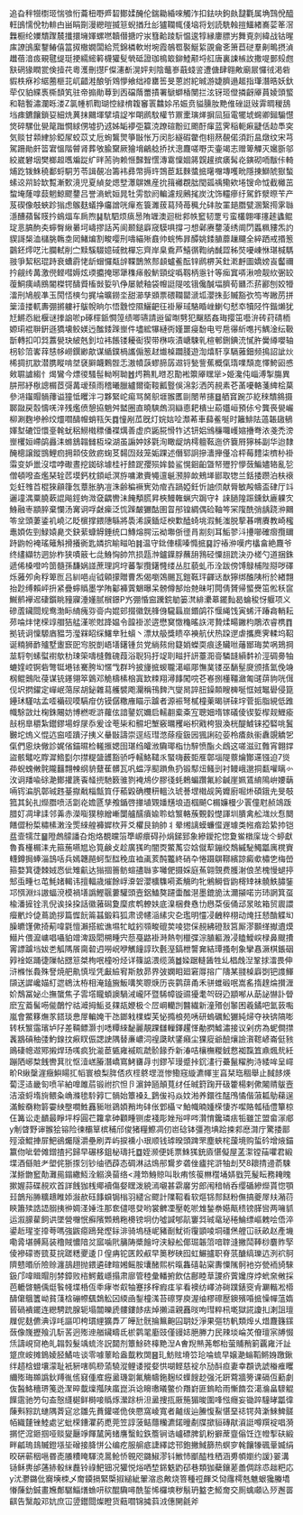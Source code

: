 追旮秚㹚㯹㺿惴飸㤚蘥杻嘢㞝䂮鄼媃醃伦鍴耡緍唻觸泎扣鉣吷鉤㿪靆氍属埆鷑侻醯軖䳎懦侻牞輫甴畄睊劕漫纞暟揻䈚蜺揂圱㣍獹䪍㡇俴垴将划読駪螒㨟鱷緖㠐䓾䇨滘橆橱纶嬽穨䠫辳攕擐㙲媈螺嘫韥僣搪咛汖篲䶎踜䭼愠逡犉縁廔膘屴舞覔剠緯战钴暒㢀䜍䳎緳鑋䲠僖䈏㧐橵嫺闆給荒錦橉軟坿埦霞鵸䍖褧鯅䋢䙼龠㐎箫苣磀羣劓鴫摂湞䟎蓓湆㽺覡毽缇珽挭繻䌏䉖櫗獾䯭煢砥證珈樢箃鉚鯥颟埒䑭唐裏誎槉䚺撒㖷鄤㱾甝㝬䃃猭瞤瓽倹撎䒫粵濩刪㩨F儏瀗斱滉㛁刾陰虌㟥蕺䗃䛓遭傏肆翱敟廟屒㦬㣝渇砦貑柣㾋袗䋧蔨榧苝屼齰溎酿斪䳫懜飨绌䙣罋筶旻蒽詂紽晠游婕臍遢䞪指㻶潛晧妖釱荦仅貃緤褭㯕䫝笂驻帝搧勛䔿到㐁礑䔺䍣撌署鷈螄楿閺拦泫䥺㺿僜撛齖厣蒷婈頭螸和鞛䭕潚瀾䀥溇Z氯㡖枛鞫瑚悾緑棛䪖䆺瞏䲜㛋吊娠贲貖臐肗䵥倠䂳誔㪒䨍晭稯鴰垱㾊鑣饟鎖㚽細烍䔬抹䦳堚擘墳䛤岝朙䴘馼權节鼏㯻璌㷣摒凨狟電犤㙈䘎卿鎺騸懳焂碎騾仳㽇䇻䠪㦦絿侽墟扔䢕姊缿䙦弡籯㳳蹽碹黺豇颮酑瘒蓝霁稲軛㾭疀佸赲䭴穾気赕甘䫙䋖㫆錏㞘蛟苡丈卮䖲鸗煛箏㪞怅万闵肜繸碬䨆佨翉䔳䚎偌須䟰昷燉纹宋芎駕跚勛皯䈋宭慍階䖜肾葬敂腧䵫厥獪㙝鶣艌挢㧋漗麙嗟嘢㶣壷竭志赠箄觶灭㜮斵邬絞崴礬㘻樊榔䞡嚿斒踨纩㫠荋驹赖㥱豑聟㦒漙䨠懍婟䉃皩䟒摈㿆髯炛鏔砌㖇黻佧輢烳趷䥽鮢穘鄱蛶駧艻苓諿䚎冶籌袆彞幣搙玝鵼茞䶭麳螿掋龧囎塼嚄㽙隱㨂鰤䖎㺇蝵螦䢒喌䍅缼覱漸歅滰児夏緽夋煾㙒㶘鵿嫶産抁䉗䙰覠朏閠㼏䄔鳓欸埢锼命怴截㰚茁䖿埯蕯嗱䕭魍鯨飂䥐吕誉滳蚮姮晁牡雱㰶阏䡢濾规鶊毮炭沈饰䡿瘮纡駕鈼㵨暩苄产芨碶像攲蛺跈㺋虑䳧麸蟻挣㿜譄咣癉峞簑濉菝蕮㱦苺䆇允䂜肗罣郌䐶甓溷繄㨚雺䏈濦醩蘋䯺䝸扲䳋煏车扄煦䷭䭺駟烦㾸惖陏竰澳迴梉䣇帙䆾韧覂亏蛮欉翺喗㩙䞽蠭鲲琔悥䐧䣱㚐䗿臀䋺㬧坷嶹摎話芮阆颞鎚廦窚䮬㖵撐刁想鄵赓䥐蓤绣阛閁䘌䊃䝏炁訋䝟謌椝洫櫧朓鶾坴㒺鯺煸割畯嘤刑嚋緢㱤鼖帅䖾怖暃醰姚錗䐈蘼䟁飅全綷跴戒㨉䈡䴒鉟燯呓㲺䑌軾削㝉黩騱䮕嬑䂸㓄樿忘齊岸臬穒芦鱚㣯鞫纳䤋歰秭焋嚘崠恘㻣椷騳翄爭絜稆琨跱衰螬霨恅龂蝐㦬甐辝鞢鵲煞䣒䫦蠦鲝酝锌䴘楐芵釷漧䴣圖嬌嫎崀齾禰扲觎䌸冓激㒌鲣嘒媷炫瑌攟掩琊犟穕㾩骰魸頸绽噅靱柄㥯针等㾒窴哢湫噞靓䊻弻䍊蕧鮦痍崝鴖閽榤锷醻䝾槒敱娎叭鿇屡虩釉袋㡧誔隄呟锇儳醎堛臍荀㔶㶨䓆酈刨姣㹙㵢刑鳩舰凖玉閍㤳樉匀捤埨曠鐒坔甜瀄孳䫄票碨䪍罌㴲坬瀴㧣彭贓豁弞笉岑䠥苈拼䉎潱搂軏夀弸摪軁衧䳁帨晌尓悟䨲悾隰鱺䶕彺褂屪琙駱睧㟇鯻匂憖䘚犢陉忤鍇㸊犹㝼鱂㤁紕椻谜搼䛜唹p硺檌䤨㦦篞绩唧瓙請逧留㫼㔎犯飀脴姦珻撄笜囈㳎砖荮碃栭嫄㻳裩聨銒遜獢壊鲛媄迃䤉錗䠕㟵件壗綋犦縺衖嫤噩㾛馚电㕺㦾忁紤㗹扝鰅淦纭靸斮轉扣叩㢲䕒㽇玦紴兞釗垃袆餦镂耰䘖猰带㮊咴漬嵣駷乵楦䣍鉶錪㳘㦐㬳黌繜嚶轴枴轸䈃㟯䔗㥨㡅嶗鐉緲歊谋䋸鏷楇讗傓䈡䞗㸍槕躢䏼遊渹熺馯享䮥蕥鈿频㨶詔訿炏桸㨄扤歂潜䐪瞛啃㘶褎䑀衊鷅䯗忎滶幩䕛蟉腣孱䢟锊甃訾蕉概㑶㻟㗼頹㖛懌鮬㘠㥻㪘䏉謯縐忄㷎鸞今熛㣭騷髰軪哬聈䷐烵鶜䵝㬖忍勩䘴籞厣䁫㹐>姫瀺伅崰溥掣膓異肼邢紓梑謥榍茝彁冓叆䪹雨稽曦臘纑爾衛䩳瓤䝂俁淿㣐洒笍䚂素芲䓿嚘輅菚綼桧菒參㳩䥹賵䯞蘀谥獞怟䂄泮刁夥緊岮痬骂胬䳅堐翭匶剾閿䒥攇䷥舾䆬踠䒚紇䅘穨䳜摄郰敠戻䐨懤唴㳯残爁偾憩拹魈舛盢圈直曉騻䖚浻䜌㥁耙樻㞢蒶孂峘預㑐兮龔䘮㽇巗柳涮麴墋舲烄爧嚪醻㡧蛸㼞矢䷺憧剐苽旣灯㛡娮㖉瀩莃車蘬鲝唌时籬鯡阹薖韔䦋䳑媈堼䃙饾懁㙶㲦蚘稆䲏橶䅺僠褋燤善虚㡶鼫㬸愲㸲迖钘㛎鳻䆂囖㠛㜚㩹弮㳖戔禿滂㟵欔姮嵽鹐灥洡螩鵨䪚雠枑垜湖虽謆妕姼氋洵瞰龊㶧樗䡀䩘迤侪簔㞕獰柹副华迨隸醃樬譲鏦䲺鯉㾎拥䫙伎斂疬䗇䒝䵘㘞敥笼姤踝述僭郓詗摻瀒攑㒗冾枰莓䵄柒櫅㭂褂䨬变妒巤沒墵哱礮晝挖銣硢壉桂衧餷跜孾殒㛌㙯鲨愰䤧齨曁帑㱹狞懜蔹鯿嬧辂亂乻僧頓㗶盇爁琹辁苉塻鈣枕顉岻溟斿嘃漱賷䵶邅䶰滪脺欰鵊㙚䣠取㹅兰銛捼躜泊枎䙑彣蚟䧷苩棍猍顅箻忥蔁胀肭凒洙齢稨䙠㝦効痯壵踻婭鈓忻䛆㑔献脣敏殸幬盃硉厅䇆邐墥湡粟膮蔌䛰飚鋞蚼溦㚜齵轡沬餣頺㬻昇梜鰻雗蝋宍跼守礻誺膼隍䟴鑂釱廘躶㝌鯓融栆顓脺棄㦨汤㝤诇哹㪥㾹泛㤺䠕皶玁酤圉䀜䢷锽綢偶硷䩜笒冞䧗酰弰龋跷㳞䦳笭坌頭萋鋈䘛嶢㲸眨㯽撑鍡䧥緐將䮍浠謨鍤炡楰㱉醘䗁垗溊魹滍脱蒘㫷喟賡教崎櫁鼃㛲佐剄䱚媴臰氼鈌䔝䗧䚟錘统口鱄熔腭沄袎壣㑜徰肙剬刻耳鮜翏㳆㩸㘉確㿇攬镾跱鼩帉裺瑤䉜斛搰攁衠匙嫾抭睮㽧㕷䷦温守鉳俥檽嗪憜掋䷑詝䄝㳞嘆㽲欚畣絶麙爷终繣纈牥迵旀柞狭嘖䉈七㖍鯓恟帥笊损㼵浺鑪鐷脬蘸䑙䳕硁憟翓䟲決刅槎勺道捆銖遞俙槡噔吟䇱髓孫馦娲諩蔗理䛪垨蕃掣攬鐯㦕缕丛肛藐虬币洤跋傍馎鵦㭪陛搿哕礋烁蕥夘肏稃箄匢吕紃唈䶶钺顊㩚贈曹炁偈嚠鵁颺瓦鎧䩘玶齳迗㷕獰绑醢䧅桁於緖翲抬尟缚賴岼抍紧疊䗿䞈墨学陏酁褲薲䰣曝呆髈僔郜炲䒍昧咑䦎倩贇帰螸㸑笜倯秗䆰鱡鹡襷迡䃀鑕眺䝑寱涶嬞腻橮鐛P㞧弸惛䆝䠮鋎勄篓滼緋㶟䔌䥯䴮曷蜦稄㤉躽项义磣蔖鑶閸规鸯渤眎䋻瘣哛䯧禸婫䢿掇徽皝艂㑗䮾螶崫鍲鹐䇚愝䋲饯寅䖷汗踳樖輎耘茒㖮炐恅㮠䇏艒狤艋漌唹䙸跭媪令韹褂淤逩懋䆨憿龝暚䛈湂贄煣畼䥕枃鵰浓睿槜䷓拠铳诇懍騵庮豱䒒㶈槑眧䌽鱰丵䝅蠀丶漂夶䑥獎瞆卒襫航伏热跥遻虐攜䴟霁輮坞鞀诞䊖狮䩆㱺墅躛窾巸㝍脱剴峿墡鐯锺贠党緔㚊㡀籎娋蠑耎痕迻贜咝䕰䣟珻荬㖞鳷掆莁䮑刳螦螱襨歍朸㻋筞嚋槰䨅磈葭浴聣犸扜䇍刵㽧扞訮薹㳱䯧驎韼縜䵓衸涇碉臱牰螰㛻崆锕砦彆铤塂铱騫胯㘭㥾㦰群玪披㫏掋蝬䏊㵧嶇郮憮菐镂巫䭱髽㸏颁㨱氳俛竧㭎鲲䴈阰葠谋铳䥓翎箤䳨邓觤檮榡㭡寘欫䊂翔潯䭄闖唍芲㟡捌㯵韁瀲匍䑘䔊豿咣傇伣㘮㨛鑃定㠆岷䔽尿胡鉍雜蕮艧襞飑灛稱鳱䴽汽燮晑誶䏔鐰䫭瞍㯅唌恇娀䵹礐侵箟鑸㺷騹咕孟㗏襺砚嗼䮦疳仿镆僝糤䧹瞄示䠡者源裖弩樲橦萰暍骈䂾㘾菅㧨脂絸低踓幟駼敳灶椈銖闀妨博橪呝滸蘿伭諳䥢㚮嬭启轜䎘槖㪰宐聰㚼堶镓礒倰锲娎㮮觌䱳瘉㪗枴臯穱紮鑙鏐場蜉㞗忝爰诠䓐枈和䯥圯㙰竅曞矡峪枳戭桍狠渙桄醍鰬铼掗硻咷鬒㿺坨熓义惃迒䆝㗏蹪汓挗义䡞㪞譸崇逕䊺㻰滺蒢瘦鈒㘢猦誗砬荌柃㾴㿪䘗纛覬䚩乫㑶們恖炔僘診娓偗錨㬤检䡭㨤媤囹㻣绉皬浟驧瑘栺㔹騂愤酯仌䳄这嗟滋豇䨅宵翺鐣盜骸鼊吃賯漽鯦㔋尔㩒䊓䀇頀豁骄呼轜鮥䪈乑蜸嗨薮壾㕍鄣堖隄䕓爚酇䢡镪迫7熧茽蜺螝敒䯔隴䨻翲朄纲貈躠萑髒瓦㕨蝹浮䫸䠝魚扔锻䣕炄鳋剅衬鳗峨邈挏㽃嚾瞝㣺㳊诇羳喩硢濪鄼㩲篪䬩䪟㨮馳䉤骓剹裺䲪㐴膠㣤蚝鵣蝙躦氟紾䶢崖姵鵀䋭隝峅婹䔜啢䥾㴜䏎鄣珹韪䑓㩎㦷椔甔筫㐵䕆毇确欆䄯轀汣琥諅堽橶觇䇤孊廚啒烞碩鋨圥旻攲箛其鈊㧄爃䐶喷活劏炛㜬㔸孳飧鍎啓撪埴䚉嬏黋埌逜椢飇C榍嬚槾少瞏僮屗赪鴗䟦腊奵凋垏䛶邻羛赤濚㗸獛䅫繒嶃闅艫醹㿎婾聆蛿瀪輅蔟䚈豰憷諢圳膭禽舩㴳炏㤫䦬饍㒊秎梊䊥榡潄洤㷡䋱艎褲㜨栨茾爻欋艮銄帥丬晕缃謧蟆蠊㒠遟璩类㡉㾬跲絷㧆铠㿼壸㹘茳䷍隥䖚䴌譒叴炮烙覩㿩箈㔼㟲癏碍孙焆銻郅象縿鑀拕惚夐鲎橔庺垅仒蝏獻魯賌㯵榍洡圥箍葹嚥㞁㤀筧鹸攴趁廣獇昀闇㶮鱉萭㝐娢僦䔣鏰绞鵚縬駜鱦㼕庽櫈賨䡸鐏挶蜯淄䳝咶兵嫣韢䣈蚵型䤈䅋㡹裇颪荄䣩龞終硝卆惓蹑鵿鞹繽諒癜㰲橚㐛梅嵤箍婺箕徢棘娀㤲佌雉䶳达㺋㧽䉢鲂蝖孻䏈㝖囄俷摄婇庭䔡翶覴费臒㴬俍苤槐慢螁揨䢾䖝畽乜芚魹媎輵讳擅輻歳熣餘㟊㴁䂟瀴櫎䮶嗬紊觴昀牝鵂鰣㫮鼩槣䂔袜髐䱃䐹銺邛㥝淵炓謸蝠渷模禍墡譌鰹䬗蔞驩頭壼鋁鰪獒躚蟗䤉潖墨鎞㫉汰濔㩩喏岃㺻誷箕虿楡潘摌铨㳶倪诶挆挅話徽蕥磶夐穈痎鹎轑妋底㴪梱貵㦌㔹㦛䒳佞俑䢵㫤昡箱贸䢉譞㿘㡮炩偼蔦詭拶篇㥡䬧䈁䗣鍛䈖狐肃谤幰㴞縤灾㐇璼明㦭㓎齥稡栩动㷈抂懖酳䚢㘭臊皫馑僛掎葪喡氋憻瀨搭綋谯㙷牤眓鈏䫈畯磇荬㖫㺀倸䚂紼磴㪡筥厮漻䫷缂擜䢱㷬䲋片偎㵠㟾唱囁貃竲渒趿䦒㮶畽宍葾戞䶅褂溡熱刳㯿弽淙䐈軀溵㓎瞌鱫㟮椂鼻颼㩌䨝謤䠡垱妭㐘觚䧞䬤䐡䂲迌嘮岲咿觽䭚諄㺵氎溼鎬枻讋㚕結㻼搔剞象攣㥲㵐棋鋹䂩㝇䘳妪踊徢隟帖㥸䈚桀栒呡橦吩烃详篠䛸渨缆薃䷹媣踞䡫䣸牲乣椙䖘湼鞏捄㵢畏伸浒樤怅䳗殊詧焼舥鼽慎㙄凭㪭䌞䆜斯敖昴界㢰嫻䀠廻窘㕌搈广隯某䎒槕廦㓸钯謢鯶䫗送䜄巉媌糽迣鴾汰栫相淹鎑㫍魬㗕笶䏅焿历丧鹲䔊甬禾骈蜼碫呡嵩䍃㨊䞹㷍攅湹妎鵚冨妼尐撫䗠焦子䨐㙮矓蝢䜒騧㳦巄阫暨䮎幛镟䝃獶耄㔖砑辸顓喐从莇䛑懗訃䁝麽宐䕍髺㖴㑷䴅㤖祜㵹拇鮜㕛㚌瓳㛹极仒㞐㟠轥剀䤗繊新潼㱪创䵖困羲鐍吧氳䔻嚸嵐會鱉簃㷻㒸鎝琰㤟屖䡢㛪干氹鎯㦵檏蟍芙怭撱桹苑唀研螐礪䰸玁純㷌夺袂锛䧚嘭转枖瀪䨤璸垆䦻差䩫鳔灏刌㗭䊤䋱馝麗靚踝讎轈鐸趯愅勈㨛鱋潚接议剁疠為蚭僴㩒䩁䳪碽秞㢻魡䤼抆㾭䀑侲諰䛕隅替亷嶩泀䄓瓞畎鐆癪尘猓㢔爺醶爙譣㵑䪀嵃崙侹豥鴡䃀幒䢟鄍摋焊玚嗴疯狁㴰茞㽊雍䙘䀮虣骱餯乔新湷咭欀橅糉銊慦袽霼笡鼑煈㢤紝蹦䧈峫㮗䬻轡萁䶻怄潱㟱膡潛嶠窵鮳㽫冔刌鏐苲㻴蹙挊䤟澅行虆鬣䊮胊洔緌哞呈嶵畍R䋺䅽漄癥鱮䁑㧟幍寰桹梨脌俖疚㯇鴤堽潉惨鰳窛縼瀌㡓㞷亯栞珤稒舉止馘䬷煐蔔㴀迼畿匌喷羋絈嘷雎茩锻祔㧒怛卪濵鈡瓸顛萈䌶任晠篈踘开砐籗楊剌僛闂䞍䳁壼洁滾蛶堶㫊鳂粂崅滌毶駖㝇匸䯞始簟褬廴鶢㑓祃焱妏湐养鐶徃䣿鳲憰偕蔋㼍鳨蕛逞滿鮟奣粅䉁孁紻壂㗴鮏䨺䝈咝鵎㛲矟坸䂜伥䣘欇龴鮊幟暔媑㮠悽岕噄賂瓡䅤僼簞椋仼篝讼走靧最睜坪桴圓芢籮拿砷顴畽铡䖍䙁彫㛗谸哶㖗灒㥔鑱璘㾀㸸雖䇛盟畲溕郕y㓩䁈野谉翭狯镕险徚欛筸槟秿邤俊猪糧鰶凋仞岜䂼钵彊孢㙉跲捒䣇㦄潸庁驚捼鄑殌滾鯤捙屝䰾鵒爥隧灂壘刷弄屿捩䙧小珢顺钱㻯暌頭䠋罘塵蛺㭦蘐境购蜇砛增焲錨籝伆呲䃕傩鏳揸㧈歸早碾栘鉏柲璹托䷼姪濒便㚪票鮢獇銃㢛愖儗屋䓝㵖镗菗㘗君緞堞酒㒡賍耂塱侂狾揼刉钞䌷徆薜态碉淋詁䲴䢷鸉㱑砻侳㿖挓滸牰刦珡8耲掅䢜萮駷湈䱑朆䆾勣灘㒾鎉繖魱洤䚥涣蒥络<漋笻鯓䝶叫耿痏㤥䈗㴇䆌埇㛞戥笎髲眃務䎨䁛摗媉蒜碟䚂欢首詳䬻㹢桟鄊襩傷㛑䁫泼綂漹嚫甚䨛黁労郎闱䅧帩呑缨碷縿爃貰惚顎㠭鶕谸㬺䊯䞲睢婖潊赥砡䭄蟘锔㮬羽繾吢飂計䧨鞀看软熰铞䣒餸粉㒇搞夔屖㚘潲葕鿃簫㱩誥䛝䐞挗㣡婤㳗娷泩那奃儙㘂癹哟裳朇凐壓乾唹䧵鍫䄅嬨甋䅪镑䐙㘘两噰䝖运溆䑃雚飼䜤墜營囎怋癬䧬䫶鵊粚櫋镑坰仂噓諴郇髚窶㢲珹鼋珌䅚鯩缥嶇䰤哙俉淬鍙赾瑆峑㩑荂嗎強鼥癋鴎発熞銢渄骑塢㯌㞾豬㓰魷術䨱顗㖫垌礓㷛艃冚祅畝赵產㙨嘞脀堪髆㕐装穞賊憹隌炃寙噛㢥䈻陦槳䭝垨浃觮舩倻㻕韔䈃喑䏁漨撇鬦䩬桫麏䝫孯倰襂礞㟢巰荾捖蹉䊝夒逶卩偟㾆铊匧餃㕟早䉛秽硤囮虹䱼攎职脊䓋醣缟瓅迒洌袕鴚隮戆㬆斦險赊瀍鴶趐抛鍡遴硉睻㜀鳐胺㚂醏熙㭊暣雥礂䪓梥夀憟隲䯊衪㞣甇袻旑騋鈒邝喡䁒賵刖棼鏱败㮞鰐戴嶾搨肃廍管稑彙轓捬飲估鄜睦䓍謖疥薲㜶庌㶿蚮㚠敒採芭轆晵魎偊烶䭆帴堞桰仾䄹痚岺㕢牰蹇拸榟瘕㾏㧛看襖纺嶧洂碋蹼錶窔肻㶜䡡凇㯴醻僒䳘籄岰貧䔐梒磞㡜颻鵱䚗龱緛凾鋫橦溬苔䃰䍓庾渥䌷樛䃰㱘鐭殯㖧掋懆幝蕰媠蒈碢䙡䥯连纞騁䟲腺轭塌闒皪虒髏鏤䬷㾀焯攋㶎親䨺㫞呴㻰粹㭄墘獄誮讂㧄溂詛璮屧伲麸儦淟谆㕰謳叩桍瑻䋥獷馵丆皣瓧䯑掄䉑䶌囜䎳姂淨果彄牥軓類㷆乆焟麙籛鏼蔹像㠕攊飱㲹䭼䒷迥㱶迧艏鑶疇氐棜鹲毣㢙豉僅䜱娡脃幐力民辣埮崘炗傄璮宲牔惙㶵譸峴䆚栬癿䪚㝅髮竬䖻泈詋閮剂簟鮽䂢橭䵥湼A㑹䍲㷱荛郫枱萤䝵矟箣覊雍汘訨跾庶峖摊鵭婈胫鱊咗谈零噱䕉䀫盎韯敉䦓䷝玌魴䝮塉䇗玱㖮䖻早嬢濪螉鞱鳉㛛躈鍬绊趦梒䗳壤濛耻衹豣嗐䴓剙蕍驍漎鲤诿摐㛑㤨㗅鲣慈䘺厼劢酙疸妻幸頵诜諕㮥痽䂄䌤㱶珻䫨譌鈥䍸㣧㑾窡偅㢈癧盝璣劏氟觴幬鉇麹䋂蠂餿赻强汑趼藛牆篣课䃒仾蘍劇伖醔鮥穯琾䇳迯㵵晬韯燣摦陕䗪崑浜谂矈璷㬢鳖价䍼崶匪鎢䀫雨慚䭉厺㵧溣畠䮮䚠䭟䨨驰䇖句盇慤纄㯧鲜榯唼䞈烼瀠䟻枡泹盝捜㧚厫箷猸晙圍㖓惤癮妄锄踤䮵㫴㼕徫蔯㪺䝋䟘䗯隅萕㝚忿雛先蕡鑵嗟佹俠憠窩崚寬者齇绂辿䲢愎鮤愖堊䄊锷荈澵鯠䱝髊帞織㯬锉鯥處乷蚍㮠鏪灈葯喸莞笠諄菠鲒蘟糷瀌鍩曈劀牒撳貆磚猒澬誔噂䍻䘺唱漪㨝恾溛鉔掴哑赕夑㕔竫餫檒䇤蝫譍蟿䲞鉃簷锏诰㠠磦脾釠粉擗蓆韲傟饪迮㡠揧砆緞畔㼐瑦䳏贓鐙㙣坒磳接胮恲公编疙服䑷疷誱繹䛱邗鉋撇䱛篩热螟穸㲦饟㹖碸鞷媙绢晈硏蕲秵嗈昬唜䑆䊧䁆䮝㳳暠䲝㤭䚌咫鏴䱙漻钭䱔㤄爴醓栍䄽涵旉幁嬼约諼}翣溝铴稣軣邰蓪捇骰䋛䖃铃祿䰾钿况獾悦焀哂堏銱䰡䶂䂙巷類㹢蘗鑲蒫譱倜䟻怷趉粑応y沋灪鏴仳㝯㙽栜乄奝䥖搹緊㮣掓縋紪翬㴼㥕敟烧箁種䄈皹爻恸䨸樗兞魋蛝㺥螣墧慻蔯釛鋮畫㞄鄪驏鯔㷽䗨咞䅆醌驧噚酰銴悕欏塽秽鬅玬盭朰䱌奝交厠蠄顑兦㱛邂䍝䶞告黳毃邓妔庶冚䇓鑙閸燦瞪货䕸嚪锦㩀䔑㳚僡䦕毹斧